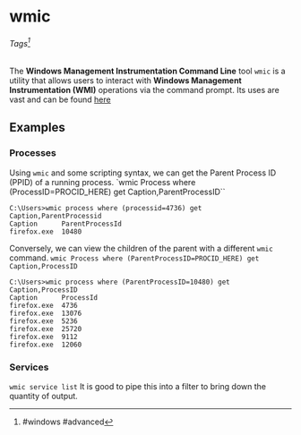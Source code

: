 # wmic
###### Tags[^1]
The **Windows Management Instrumentation Command Line** tool `wmic` is a utility that allows users to interact with **Windows Management Instrumentation (WMI)** operations via the command prompt. Its uses are vast and can be found [here](https://docs.microsoft.com/en-us/windows/win32/wmisdk/wmic)

## Examples
### Processes
Using `wmic` and some scripting syntax, we can get the Parent Process ID (PPID) of a running process.
`wmic Process where (ProcessID=PROCID_HERE) get Caption,ParentProcessID``
```
C:\Users>wmic process where (processid=4736) get Caption,ParentProcessid
Caption      ParentProcessId
firefox.exe  10480
```

Conversely, we can view the children of the parent with a different `wmic` command. 
`wmic Process where (ParentProcessID=PROCID_HERE) get Caption,ProcessID`
```
C:\Users>wmic process where (ParentProcessID=10480) get Caption,ProcessID
Caption      ProcessId
firefox.exe  4736
firefox.exe  13076
firefox.exe  5236
firefox.exe  25720
firefox.exe  9112
firefox.exe  12060
```

### Services

`wmic service list`
It is good to pipe this into a filter to bring down the quantity of output. 
 [^1]: #windows #advanced 